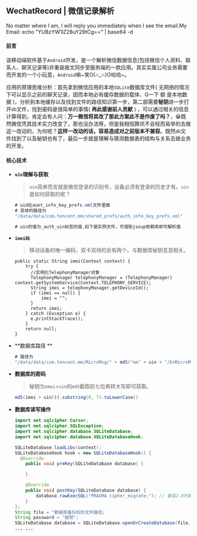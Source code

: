 ## WechatRecord | 微信记录解析

No matter where I am, I will reply you immediately when I see the email.My Email: echo "YUBzYW1lZ28uY29tCg==" | base64 -d



#### 前言

该移动端软件基于`Android`开发，是一个解析微信数据信息(包括微信个人资料、联系人、聊天记录等)并重装报文同步至服务端的一款应用。其实实属公司业务需要而开发的一个小玩意，`Android`嘛~笑O(∩_∩)O哈哈~。

应用的原理思维分析：首先拿到微信应用的本地`SQLite`数据库文件( 无网络的情况下可以显示之前的聊天记录，因而本地必有缓存数据的载体、G一下 额 是本地数据 )，分析到本地缓存以及找到文件的路径知识第一步，第二部需要**秘钥**进一步打开`db`文件，找到密码是很简单的事情( **再此感谢前人贡献** ) ，可以通过相关的信息计算得到，肯定会有人问：**万一微信将其改了那此方案此不是作废了吗？**，😁既然微信凭其技术实力改变了，那也没办法呀，但是我相信腾讯不会轻而易举的去做这一改动的，为何呢？**这样一改动的话，容易造成对之前版本不兼容**。既然`db`文件找到了以及秘钥也有了，最后一步就是理解与猜测数据表的结构与关系去做业务的开发。



#### 核心技术

- **`uin`理解与获取**

  > `uin`简单而言就是微信登录的识别号，设备必须有登录的历史才有。`uin`是如何获取的呢？

  ```java
  # uid在aunt_info_key_prefs.xml文件里面
  # 具体的路径为
  "/data/data/com.tencent.mm/shared_prefs/auth_info_key_prefs.xml"
  
  # uin的值为_auth_uin标签的值,如下是实例文件，可借助jsoup依赖库即可解析值
  ```

  

- **`imei码`**

  > 移动设备的唯一编码，双卡双待的会有两个。与数据库秘钥息息相关。

  ```
  public static String imei(Context context) {
      try {
      	//实例化TelephonyManager对象
      	TelephonyManager telephonyManager = (TelephonyManager) 	context.getSystemService(Context.TELEPHONY_SERVICE);
      	String imei = telephonyManager.getDeviceId();
      	if (imei == null) {
      		imei = "";
      	}
      	return imei;
      } catch (Exception e) {
      	e.printStackTrace();
      }
      return null;
  }
  ```



- **数据库路径 **

  ```java
  # 路径为
  "/data/data/com.tencent.mm/MicroMsg/" + md5("mm" + uin + "/EnMicroMsg.db";
  ```

  

- **数据库的密码**

  > 秘钥为`emei`+`uin`的`md5`截取前七位再转大写即可获取。

  ```java
  md5(imei + uin))).substring(0, 7).toLowerCase()
  ```



- **数据库读写操作**

  ```java
  import net.sqlcipher.Cursor;
  import net.sqlcipher.SQLException;
  import net.sqlcipher.database.SQLiteDatabase;
  import net.sqlcipher.database.SQLiteDatabaseHook;
  
  SQLiteDatabase.loadLibs(context);
  SQLiteDatabaseHook hook = new SQLiteDatabaseHook() {
  	@Override
      public void preKey(SQLiteDatabase database) {
  
      }
  
      @Override
      public void postKey(SQLiteDatabase database) {
          database.rawExecSQL("PRAGMA cipher_migrate;"); // 兼容2.0的数据库
      }
  };
  String file = "数据库备份后的文件路径;
  String password = "秘钥";
  SQLiteDatabase database = SQLiteDatabase.openOrCreateDatabase(file, password, null, hook);
  ... ...
  ```

